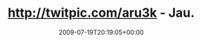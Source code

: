 ---
retweeted: false
source: <a href="http://twitter.com" rel="nofollow">Twitter Web Client</a>
entities:
  hashtags: []
  symbols: []
  user_mentions: []
  urls: []
display_text_range:
- '0'
- '140'
favorite_count: '0'
id_str: '2726744648'
truncated: false
retweet_count: '0'
id: '2726744648'
created_at: Sun Jul 19 20:19:05 +0000 2009
favorited: false
full_text: http://twitpic.com/aru3k - Jau. Nach 10 Minuten hat er dann geklingelt
  und ich hab mich schon gewundert warum ich nen Anruf von dir drau ...
lang: de
tags:
- pesos:twitter
date: '2009-07-19T20:19:05+00:00'
src: https://twitter.com/bascht/status/2726744648
original_url: https://twitter.com/bascht/status/2726744648
type: twitter_tweet
text: http://twitpic.com/aru3k - Jau. Nach 10 Minuten hat er dann geklingelt und ich
  hab mich schon gewundert warum ich nen Anruf von dir drau ...
title: http://twitpic.com/aru3k - Jau.

---